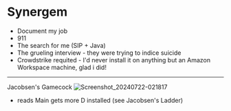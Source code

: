# Synergem
* Document my job 
* 911
* The search for me (SIP + Java)
* The grueling interview - they were trying to indice suicide 
* Crowdstrike requited - I'd never install it on anything but an Amazon Workspace machine, glad i did!
---
Jacobsen's Gamecock
![Screenshot_20240722-021817](https://github.com/user-attachments/assets/71fed945-eada-4148-bb6e-b0dd84846ffd)
- reads Main gets more D installed (see Jacobsen's Ladder)
